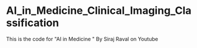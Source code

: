 # AI_in_Medicine_Clinical_Imaging_Classification
This is the code for "AI in Medicine " By Siraj Raval on Youtube
